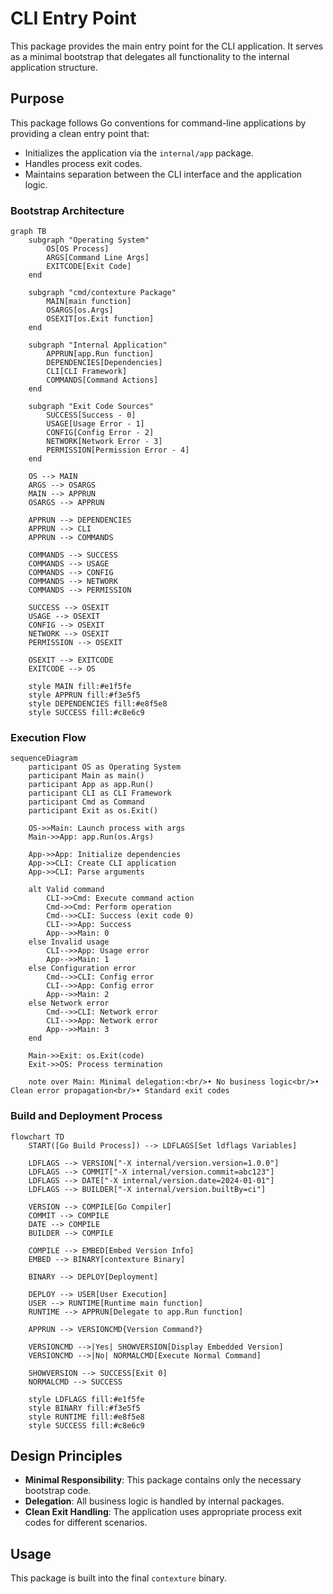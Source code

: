 # CLI Entry Point

This package provides the main entry point for the CLI application. It serves as a minimal bootstrap that delegates all functionality to the internal application structure.

## Purpose

This package follows Go conventions for command-line applications by providing a clean entry point that:
- Initializes the application via the `internal/app` package.
- Handles process exit codes.
- Maintains separation between the CLI interface and the application logic.

### Bootstrap Architecture

```mermaid
graph TB
    subgraph "Operating System"
        OS[OS Process]
        ARGS[Command Line Args]
        EXITCODE[Exit Code]
    end
    
    subgraph "cmd/contexture Package"
        MAIN[main function]
        OSARGS[os.Args]
        OSEXIT[os.Exit function]
    end
    
    subgraph "Internal Application"
        APPRUN[app.Run function]
        DEPENDENCIES[Dependencies]
        CLI[CLI Framework]
        COMMANDS[Command Actions]
    end
    
    subgraph "Exit Code Sources"
        SUCCESS[Success - 0]
        USAGE[Usage Error - 1]
        CONFIG[Config Error - 2]
        NETWORK[Network Error - 3]
        PERMISSION[Permission Error - 4]
    end
    
    OS --> MAIN
    ARGS --> OSARGS
    MAIN --> APPRUN
    OSARGS --> APPRUN
    
    APPRUN --> DEPENDENCIES
    APPRUN --> CLI
    APPRUN --> COMMANDS
    
    COMMANDS --> SUCCESS
    COMMANDS --> USAGE
    COMMANDS --> CONFIG
    COMMANDS --> NETWORK
    COMMANDS --> PERMISSION
    
    SUCCESS --> OSEXIT
    USAGE --> OSEXIT
    CONFIG --> OSEXIT
    NETWORK --> OSEXIT
    PERMISSION --> OSEXIT
    
    OSEXIT --> EXITCODE
    EXITCODE --> OS
    
    style MAIN fill:#e1f5fe
    style APPRUN fill:#f3e5f5
    style DEPENDENCIES fill:#e8f5e8
    style SUCCESS fill:#c8e6c9
```

### Execution Flow

```mermaid
sequenceDiagram
    participant OS as Operating System
    participant Main as main()
    participant App as app.Run()
    participant CLI as CLI Framework
    participant Cmd as Command
    participant Exit as os.Exit()
    
    OS->>Main: Launch process with args
    Main->>App: app.Run(os.Args)
    
    App->>App: Initialize dependencies
    App->>CLI: Create CLI application
    App->>CLI: Parse arguments
    
    alt Valid command
        CLI->>Cmd: Execute command action
        Cmd->>Cmd: Perform operation
        Cmd-->>CLI: Success (exit code 0)
        CLI-->>App: Success
        App-->>Main: 0
    else Invalid usage
        CLI-->>App: Usage error
        App-->>Main: 1
    else Configuration error
        Cmd-->>CLI: Config error
        CLI-->>App: Config error  
        App-->>Main: 2
    else Network error
        Cmd-->>CLI: Network error
        CLI-->>App: Network error
        App-->>Main: 3
    end
    
    Main->>Exit: os.Exit(code)
    Exit->>OS: Process termination
    
    note over Main: Minimal delegation:<br/>• No business logic<br/>• Clean error propagation<br/>• Standard exit codes
```

### Build and Deployment Process

```mermaid
flowchart TD
    START([Go Build Process]) --> LDFLAGS[Set ldflags Variables]
    
    LDFLAGS --> VERSION["-X internal/version.version=1.0.0"]
    LDFLAGS --> COMMIT["-X internal/version.commit=abc123"]
    LDFLAGS --> DATE["-X internal/version.date=2024-01-01"]
    LDFLAGS --> BUILDER["-X internal/version.builtBy=ci"]
    
    VERSION --> COMPILE[Go Compiler]
    COMMIT --> COMPILE
    DATE --> COMPILE
    BUILDER --> COMPILE
    
    COMPILE --> EMBED[Embed Version Info]
    EMBED --> BINARY[contexture Binary]
    
    BINARY --> DEPLOY[Deployment]
    
    DEPLOY --> USER[User Execution]
    USER --> RUNTIME[Runtime main function]
    RUNTIME --> APPRUN[Delegate to app.Run function]
    
    APPRUN --> VERSIONCMD{Version Command?}
    
    VERSIONCMD -->|Yes| SHOWVERSION[Display Embedded Version]
    VERSIONCMD -->|No| NORMALCMD[Execute Normal Command]
    
    SHOWVERSION --> SUCCESS[Exit 0]
    NORMALCMD --> SUCCESS
    
    style LDFLAGS fill:#e1f5fe
    style BINARY fill:#f3e5f5
    style RUNTIME fill:#e8f5e8
    style SUCCESS fill:#c8e6c9
```

## Design Principles

- **Minimal Responsibility**: This package contains only the necessary bootstrap code.
- **Delegation**: All business logic is handled by internal packages.
- **Clean Exit Handling**: The application uses appropriate process exit codes for different scenarios.

## Usage

This package is built into the final `contexture` binary.